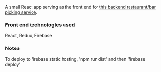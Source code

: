 A small React app serving as the front end for [this backend restaurant/bar picking service](https://github.com/aholachek/lets-do-dinner-backend).

### Front end technologies used
React, Redux, Firebase

### Notes
To deploy to firebase static hosting, 'npm run dist' and then 'firebase deploy'
